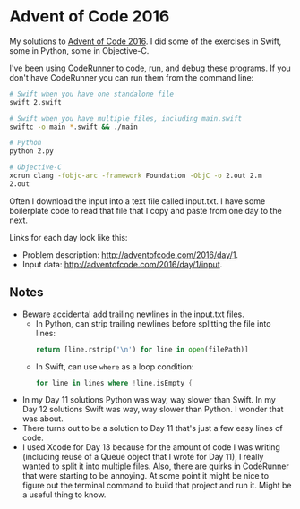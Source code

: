 # Advent of Code 2016

My solutions to [Advent of Code 2016](http://adventofcode.com/2016).  I did some of the exercises in Swift, some in Python, some in Objective-C.

I've been using [CodeRunner](https://coderunnerapp.com/) to code, run, and debug these programs.  If you don't have CodeRunner you can run them from the command line:

```bash
# Swift when you have one standalone file
swift 2.swift

# Swift when you have multiple files, including main.swift
swiftc -o main *.swift && ./main
```

```bash
# Python
python 2.py
```

```bash
# Objective-C
xcrun clang -fobjc-arc -framework Foundation -ObjC -o 2.out 2.m
2.out
```

Often I download the input into a text file called input.txt.  I have some boilerplate code to read that file that I copy and paste from one day to the next.

Links for each day look like this:

- Problem description: <http://adventofcode.com/2016/day/1>.
- Input data: <http://adventofcode.com/2016/day/1/input>.


## Notes

- Beware accidental add trailing newlines in the input.txt files.
	- In Python, can strip trailing newlines before splitting the file into lines:
		```python
		return [line.rstrip('\n') for line in open(filePath)]
		```
	- In Swift, can use `where` as a loop condition:
		```swift
		for line in lines where !line.isEmpty {
		```
- In my Day 11 solutions Python was way, way slower than Swift.  In my Day 12 solutions Swift was way, way slower than Python.  I wonder that was about.
- There turns out to be a solution to Day 11 that's just a few easy lines of code.
- I used Xcode for Day 13 because for the amount of code I was writing (including reuse of a Queue object that I wrote for Day 11), I really wanted to split it into multiple files.  Also, there are quirks in CodeRunner that were starting to be annoying.  At some point it might be nice to figure out the terminal command to build that project and run it.  Might be a useful thing to know.



